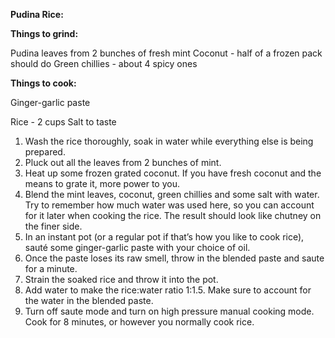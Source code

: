 **Pudina Rice:**

__Things to grind:__

Pudina leaves from 2 bunches of fresh mint
Coconut - half of a frozen pack should do
Green chillies - about 4 spicy ones

__Things to cook:__

Ginger-garlic paste

Rice - 2 cups
Salt to taste

1. Wash the rice thoroughly, soak in water while everything else is being prepared.
2. Pluck out all the leaves from 2 bunches of mint.
3. Heat up some frozen grated coconut. If you have fresh coconut and the means to grate it, more power to you.
4. Blend the mint leaves, coconut, green chillies and some salt with water. Try to remember how much water was used here, so you can account for it later when cooking the rice. The result should look like chutney on the finer side.
5. In an instant pot (or a regular pot if that’s how you like to cook rice), sauté some ginger-garlic paste with your choice of oil.
6. Once the paste loses its raw smell, throw in the blended paste and saute for a minute.
7. Strain the soaked rice and throw it into the pot.
8. Add water to make the rice:water ratio 1:1.5\. Make sure to account for the water in the blended paste.
9. Turn off saute mode and turn on high pressure manual cooking mode. Cook for 8 minutes, or however you normally cook rice.